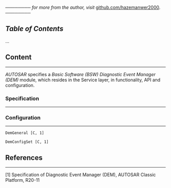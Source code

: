 ──────── *for more from the author, visit* [github.com/hazemanwer2000](https://github.com/hazemanwer2000). ────────
## *Table of Contents*
...
## Content
---
*AUTOSAR* specifies a *Basic Software (BSW) Diagnostic Event Manager (DEM)* module, which resides in the Service layer, in functionality, API and configuration.
### Specification
---

### Configuration
---
```
DemGeneral [C, 1]

DemConfigSet [C, 1]
```
## References
---
[1] Specification of Diagnostic Event Manager (DEM), AUTOSAR Classic Platform, R20-11